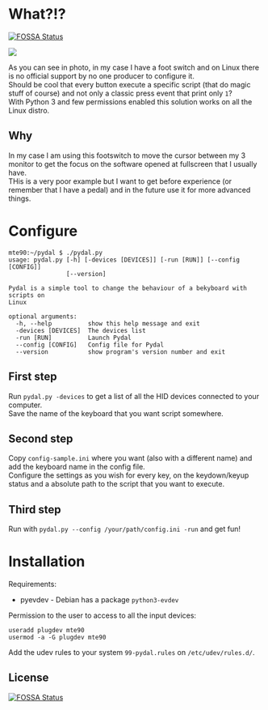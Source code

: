 # What?!?
[![FOSSA Status](https://app.fossa.io/api/projects/git%2Bgithub.com%2FMte90%2Fpydal.svg?type=shield)](https://app.fossa.io/projects/git%2Bgithub.com%2FMte90%2Fpydal?ref=badge_shield)


![](https://daniele.tech/wp-content/uploads/2018/05/footswitch-300x300.jpg)

As you can see in photo, in my case I have a foot switch and on Linux there is no official support by no one producer to configure it.  
Should be cool that every button execute a specific script (that do magic stuff of course) and not only a classic press event that print only `1`?  
With Python 3 and few permissions enabled this solution works on all the Linux distro.  

## Why

In my case I am using this footswitch to move the cursor between my 3 monitor to get the focus on the software opened at fullscreen that I usually have.  
THis is a very poor example but I want to get before experience (or remember that I have a pedal) and in the future use it for more advanced things.

# Configure

```
mte90:~/pydal $ ./pydal.py 
usage: pydal.py [-h] [-devices [DEVICES]] [-run [RUN]] [--config [CONFIG]]
                [--version]

Pydal is a simple tool to change the behaviour of a bekyboard with scripts on
Linux

optional arguments:
  -h, --help          show this help message and exit
  -devices [DEVICES]  The devices list
  -run [RUN]          Launch Pydal
  --config [CONFIG]   Config file for Pydal
  --version           show program's version number and exit
```

## First step

Run `pydal.py -devices` to get a list of all the HID devices connected to your computer.  
Save the name of the keyboard that you want script somewhere.

## Second step

Copy `config-sample.ini` where you want (also with a different name) and add the keyboard name in the config file.  
Configure the settings as you wish for every key, on the keydown/keyup status and a absolute path to the script that you want to execute.

## Third step

Run with `pydal.py --config /your/path/config.ini -run` and get fun!

# Installation

Requirements:

* pyevdev - Debian has a package `python3-evdev` 

Permission to the user to access to all the input devices:

```
useradd plugdev mte90
usermod -a -G plugdev mte90
```

Add the udev rules to your system `99-pydal.rules` on `/etc/udev/rules.d/`.



## License
[![FOSSA Status](https://app.fossa.io/api/projects/git%2Bgithub.com%2FMte90%2Fpydal.svg?type=large)](https://app.fossa.io/projects/git%2Bgithub.com%2FMte90%2Fpydal?ref=badge_large)